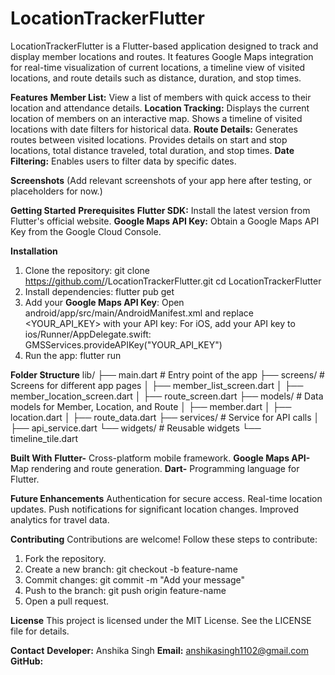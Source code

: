 # LocationTrackerFlutter
LocationTrackerFlutter is a Flutter-based application designed to track and display member locations and routes. It features Google Maps integration for real-time visualization of current locations, a timeline view of visited locations, and route details such as distance, duration, and stop times.

**Features**
**Member List:** View a list of members with quick access to their location and attendance details.
**Location Tracking:**
Displays the current location of members on an interactive map.
Shows a timeline of visited locations with date filters for historical data.
**Route Details:**
Generates routes between visited locations.
Provides details on start and stop locations, total distance traveled, total duration, and stop times.
**Date Filtering:** Enables users to filter data by specific dates.

**Screenshots**
(Add relevant screenshots of your app here after testing, or placeholders for now.)

**Getting Started**
**Prerequisites**
**Flutter SDK:** Install the latest version from Flutter's official website.
**Google Maps API Key:** Obtain a Google Maps API Key from the Google Cloud Console.

**Installation**
1. Clone the repository:
git clone https://github.com/<your-username>/LocationTrackerFlutter.git
cd LocationTrackerFlutter
2. Install dependencies:
flutter pub get
3. Add your **Google Maps API Key**:
Open android/app/src/main/AndroidManifest.xml and replace <YOUR_API_KEY> with your API key:
<meta-data
    android:name="com.google.android.geo.API_KEY"
    android:value="YOUR_API_KEY"/>
For iOS, add your API key to ios/Runner/AppDelegate.swift:
GMSServices.provideAPIKey("YOUR_API_KEY")
4. Run the app:
flutter run

**Folder Structure**
lib/
├── main.dart                   # Entry point of the app
├── screens/                    # Screens for different app pages
│   ├── member_list_screen.dart
│   ├── member_location_screen.dart
│   ├── route_screen.dart
├── models/                     # Data models for Member, Location, and Route
│   ├── member.dart
│   ├── location.dart
│   ├── route_data.dart
├── services/                   # Service for API calls
│   ├── api_service.dart
└── widgets/                    # Reusable widgets
    └── timeline_tile.dart

**Built With**
**Flutter-** Cross-platform mobile framework.
**Google Maps API-** Map rendering and route generation.
**Dart-** Programming language for Flutter.

**Future Enhancements**
Authentication for secure access.
Real-time location updates.
Push notifications for significant location changes.
Improved analytics for travel data.

**Contributing**
Contributions are welcome! Follow these steps to contribute:
1. Fork the repository.
2. Create a new branch:
git checkout -b feature-name
3. Commit changes:
git commit -m "Add your message"
4. Push to the branch:
git push origin feature-name
5. Open a pull request.

**License**
This project is licensed under the MIT License. See the LICENSE file for details.

**Contact**
**Developer:** Anshika Singh
**Email:** anshikasingh1102@gmail.com
**GitHub:** 
